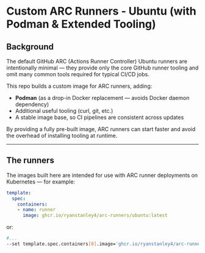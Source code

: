 # Custom ARC Runners - Ubuntu (with Podman & Extended Tooling)

## Background

The default GitHub ARC (Actions Runner Controller) Ubuntu runners are intentionally minimal — they provide only the core GitHub runner tooling and omit many common tools required for typical CI/CD jobs.

This repo builds a custom image for ARC runners, adding:

- **Podman** (as a drop-in Docker replacement — avoids Docker daemon dependency)
- Additional useful tooling (curl, git, etc.)
- A stable image base, so CI pipelines are consistent across updates

By providing a fully pre-built image, ARC runners can start faster and avoid the overhead of installing tooling at runtime.

---

## The runners

The images built here are intended for use with ARC runner deployments on Kubernetes — for example:

```yaml
template:
  spec:
    containers:
    - name: runner
      image: ghcr.io/ryanstanley4/arc-runners/ubuntu:latest
```
or:
```sh
#...
--set template.spec.containers[0].image='ghcr.io/ryanstanley4/arc-runners/ubuntu:latest'
```
